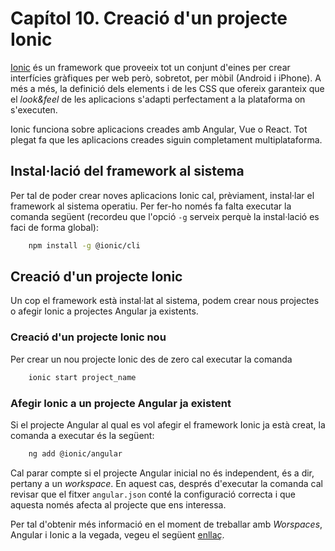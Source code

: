 # Capítol 10. Creació d'un projecte Ionic

[Ionic](https://ionicframework.com/) és un framework que proveeix tot un conjunt d'eines per crear interfícies gràfiques per web però, sobretot, per mòbil (Android i iPhone). A més a més, la definició dels elements i de les CSS que ofereix garanteix que el *look&feel* de les aplicacions s'adapti perfectament a la plataforma on s'executen.

Ionic funciona sobre aplicacions creades amb Angular, Vue o React. Tot plegat fa que les aplicacions creades siguin completament multiplataforma.

## Instal·lació del framework al sistema
Per tal de poder crear noves aplicacions Ionic cal, prèviament, instal·lar el framework al sistema operatiu. Per fer-ho només fa falta executar la comanda següent (recordeu que l'opció `-g` serveix perquè la instal·lació es faci de forma global):
```bash
    npm install -g @ionic/cli
```

## Creació d'un projecte Ionic
Un cop el framework està instal·lat al sistema, podem crear nous projectes o afegir Ionic a projectes Angular ja existents.

### Creació d'un projecte Ionic nou
Per crear un nou projecte Ionic des de zero cal executar la comanda
```bash
    ionic start project_name 
```

### Afegir Ionic a un projecte Angular ja existent
Si el projecte Angular al qual es vol afegir el framework Ionic ja està creat, la comanda a executar és la següent:
```bash
    ng add @ionic/angular
```

Cal parar compte si el projecte Angular inicial no és independent, és a dir, pertany a un *workspace*. En aquest cas, després d'executar la comanda cal revisar que el fitxer `angular.json` conté la configuració correcta i que aquesta només afecta al projecte que ens interessa.

Per tal d'obtenir més informació en el moment de treballar amb *Worspaces*, Angular i Ionic a la vegada, vegeu el següent [enllaç](https://javascript.plainenglish.io/multi-projects-setup-for-angular-and-ionic-applications-70bc1d918758).